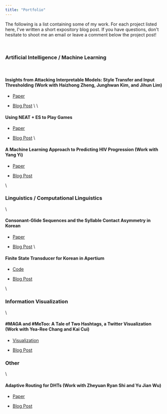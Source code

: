 ```yaml
---
title: "Portfolio"
---
```


The following is a list containing some of my work. 
For each project listed here, I've written a short expository blog post.
If you have questions, don't hesitate to shoot me an email or leave a comment below the project post!

<!---
# TODO
* Make a post for each work explaining the project and its contribution.
* Make the code accessible.
-->

&nbsp;&nbsp;
### Artificial Intelligence / Machine Learning
&nbsp;&nbsp;
#### Insights from Attacking Interpretable Models: Style Transfer and Input Thresholding (Work with Haizhong Zheng, Junghwan Kim, and Jihun Lim) 

- [Paper](https://github.com/mindojune/mindojune.github.io/blob/master/_data/eecs598_012_project.pdf)

- [Blog Post](https://mindojune.github.io/2019/08/05/01ADV.html)
\ \
#### Using NEAT + ES to Play Games

- [Paper](https://github.com/mindojune/mindojune.github.io/blob/master/_data/cs81.pdf)

- [Blog Post](https://mindojune.github.io/2019/08/05/02NEAT+ES.html)
\\
#### A Machine Learning Approach to Predicting HIV Progression (Work with Yang Yi) 

- [Paper](https://github.com/mindojune/mindojune.github.io/blob/master/_data/cs68.pdf)

- [Blog Post](https://mindojune.github.io/2019/08/05/03ML_HIV.html)

\\
### Linguistics / Computational Linguistics
\\
#### Consonant-Glide Sequences and the Syllable Contact Asymmetry in Korean

- [Paper](https://github.com/mindojune/mindojune.github.io/blob/master/_data/ling85.pdf)

- [Blog Post](https://mindojune.github.io/2019/08/05/04PHON.html)
\\
#### Finite State Transducer for Korean in Apertium

- [Code](https://github.com/mindojune/kor-transducer)

- [Blog Post](https://mindojune.github.io/2019/08/05/05FST.html)

\\
### Information Visualization
\\
#### #MAGA and #MeToo: A Tale of Two Hashtags, a Twitter Visualization (Work with Yea-Ree Chang and Kai Cui)

- [Visualization](https://cyearee.github.io/twitter_visualization/index.html)

- [Blog Post](https://mindojune.github.io/2019/08/05/06VIZ.html)


### Other
\\
#### Adaptive Routing for DHTs (Work with Zheyuan Ryan Shi and Yu Jian Wu) 

- [Paper](https://github.com/mindojune/mindojune.github.io/blob/master/_data/cs87_project.pdf)

- [Blog Post](https://mindojune.github.io/2019/08/05/07DHT.html)
<!---
Should I include every work that's appropriate in length and quality, without considering its relevance?
-->
